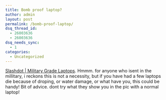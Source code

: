 ```yaml
---
title: Bomb proof laptop?
author: admin
layout: post
permalink: /bomb-proof-laptop/
dsq_thread_id:
  - 26003636
  - 26003636
dsq_needs_sync:
  - 1
categories:
  - Uncategorized
---
```

[Slashdot | Military Grade Laptops][1]. Hmmm. for anyone who isent in the millitary, i reckons this is not a necessity, but if you have had a few laptops die because of droping, or water damage, or what have you, this could be handy! Bit of advice. dont try what they show you in the pic with a normal laptop!

 [1]: http://slashdot.org/article.pl?sid=03/03/22/1351212 "Slashdot | Military Grade Laptops"